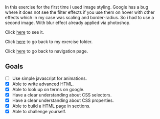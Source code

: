 In this exercise for the first time i used image styling. Google has a bug where it does not see the filter effects if you use them on hover with other effects which in my case was scaling and border-radius. So i had to use a second image. With blur effect already applied via photoshop.

Click [here](https://scenoxmans.github.io/learning-markup/exercises/2.%20css/1.about-me/) to see it.

Click [here](https://github.com/scenoxmans/learning-markup/tree/master/exercises) to go back to my exercise folder.

Click [here](https://scenoxmans.github.io/learning-markup/) to go back to navigation page.

## Goals

- [ ] Use simple javascript for animations.
- [x] Able to write advanced HTML.
- [x] Able to look up on terms on google.
- [x] Have a clear understanding about CSS selectors.
- [x] Have a clear understanding about CSS properties.
- [x] Able to build a HTML page in sections.
- [x] Able to challenge yourself.
